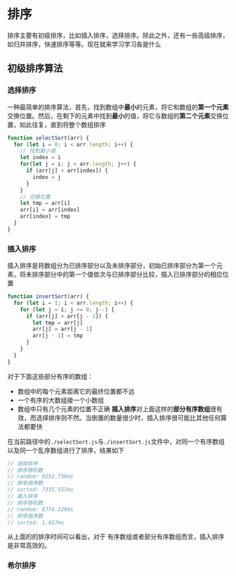 # 排序
排序主要有初级排序，比如插入排序，选择排序。除此之外，还有一些高级排序，如归并排序，快速排序等等。现在就来学习学习各是什么

## 初级排序算法

### 选择排序
一种最简单的排序算法，首先，找到数组中**最小**的元素，将它和数组的**第一个元素**交换位置。然后，在剩下的元素中找到**最小**的值，将它与数组的**第二个元素**交换位置，如此往复，直到将整个数组排序
```javaScript
function selectSort(arr) {
  for (let i = 0; i < arr.length; i++) {
    // 找到最小值
    let index = i
    for(let j = i; j < arr.length; j++) {
      if (arr[j] < arr[index]) {
        index = j
      }
    }
    // 交换位置
    let tmp = arr[i]
    arr[i] = arr[index]
    arr[index] = tmp
  }
}
```

### 插入排序
插入排序是将数组分为已排序部分以及未排序部分，初始已排序部分为第一个元素，将未排序部分中的第一个值依次与已排序部分比较，插入已排序部分的相应位置
```javaScript
function insertSort(arr) {
  for (let i = 1; i < arr.length; i++) {
    for (let j = i; j >= 0; j--) {
      if (arr[j] < arr[j - 1]) {
        let tmp = arr[j]
        arr[j] = arr[j - 1]
        arr[j - 1] = tmp
      }
    }
  }
}
```
对于下面这些部分有序的数组：
- 数组中的每个元素距离它的最终位置都不远
- 一个有序的大数组接一个小数组
- 数组中只有几个元素的位置不正确
**插入排序**对上面这样的**部分有序数组**很有效，而选择排序则不然。当倒置的数量很少时，插入排序很可能比其他任何算法都要快

在当前路径中的`./selectSort.js`与`./insertSort.js`文件中，对同一个有序数组以及同一个乱序数组进行了排序，结果如下
```javaScript
// 选择排序
// 排序随机数
// random: 9252.736ms
// 排序顺序数
// sorted: 7335.557ms
// 插入排序
// 排序随机数
// random: 6774.329ms
// 排序顺序数
// sorted: 1.427ms
```
从上面的的排序时间可以看出，对于 有序数组或者部分有序数组而言，插入排序是非常高效的。

### 希尔排序

